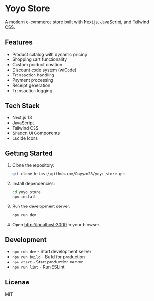 # Yoyo Store

A modern e-commerce store built with Next.js, JavaScript, and Tailwind CSS.

## Features

- Product catalog with dynamic pricing
- Shopping cart functionality
- Custom product creation
- Discount code system (wiCode)
- Transaction handling
- Payment processing
- Receipt generation
- Transaction logging

## Tech Stack

- Next.js 13
- JavaScript
- Tailwind CSS
- Shadcn UI Components
- Lucide Icons

## Getting Started

1. Clone the repository:
   ```bash
   git clone https://github.com/Dayyan28/yoyo_store.git
   ```

2. Install dependencies:
   ```bash
   cd yoyo_store
   npm install
   ```

3. Run the development server:
   ```bash
   npm run dev
   ```

4. Open [http://localhost:3000](http://localhost:3000) in your browser.

## Development

- `npm run dev` - Start development server
- `npm run build` - Build for production
- `npm start` - Start production server
- `npm run lint` - Run ESLint

## License

MIT